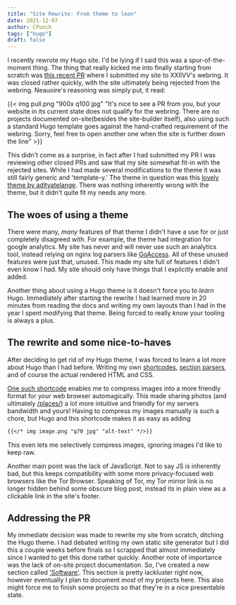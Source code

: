 ```yaml
---
title: "Site Rewrite: From theme to lean"
date: 2021-12-07
author: CPunch
tags: ["hugo"]
draft: false
---
```


I recently rewrote my Hugo site. I'd be lying if I said this was a spur-of-the-moment thing. The thing that really kicked me into finally starting from scratch was [this recent PR](https://github.com/XXIIVV/webring/pull/643) where I submitted my site to XXIIVV's webring. It was closed rather quickly, with the site ultimately being rejected from the webring. Neauoire's reasoning was simply put, it read:

{{< img pull.png "900x q100 jpg" "It's nice to see a PR from you, but your website in its current state does not qualify for the webring. There are no projects documented on-site(besides the site-builder itself), also using such a standard Hugo template goes against the hand-crafted requirement of the webring. Sorry, feel free to open another one when the site is further down the line" >}}

This didn't come as a surprise, in fact after I had submitted my PR I was reviewing other closed PRs and saw that my site somewhat fit-in with the rejected sites. While I had made several modifications to the theme it was still fairly generic and 'template-y.' The theme in question was this [lovely theme by adityatelange](https://github.com/adityatelange/hugo-PaperMod). There was nothing inherently wrong with the theme, but it didn't quite fit my needs any more.

## The woes of using a theme

There were many, *many* features of that theme I didn't have a use for or just completely disagreed with. For example, the theme had integration for google analytics. My site has never and will never use such an analytics tool, instead relying on nginx log parsers like [GoAccess](https://goaccess.io). All of these unused features were just that, unused. This made my site full of features I didn't even know I had. My site should only have things that I explicitly enable and added.

Another thing about using a Hugo theme is it doesn't force you to *learn* Hugo. Immediately after starting the rewrite I had learned more in 20 minutes from reading the docs and writing my own layouts than I had in the year I spent modifying that theme. Being forced to really *know* your tooling is always a plus.

## The rewrite and some nice-to-haves

After deciding to get rid of my Hugo theme, I was forced to learn a lot more about Hugo than I had before. Writing my own [shortcodes](https://git.openpunk.com/OpenPunk/openpunk/src/branch/main/layouts/shortcodes), [section parsers](https://git.openpunk.com/OpenPunk/openpunk/src/branch/main/layouts/section), and of course the actual rendered HTML and CSS.

[One such shortcode](https://git.openpunk.com/OpenPunk/openpunk/src/branch/main/layouts/shortcodes/img.html) enables me to compress images into a more friendly format for your web browser automagically. This made sharing photos (and ultimately [/places/](/places)) a lot more intuitive and friendly for my servers bandwidth and yours! Having to compress my images manually is such a chore, but Hugo and this shortcode makes it as easy as adding

```md
{{</* img image.png "q70 jpg" "alt-text" */>}}
```

This even lets me selectively compress images, ignoring images I'd like to keep raw.

Another main point was the lack of JavaScript. Not to say JS is inherently bad, but this keeps compatibility with some more privacy-focused web browsers like the Tor Browser. Speaking of Tor, my Tor mirror link is no longer hidden behind some obscure blog post, instead its in plain view as a clickable link in the site's footer.

## Addressing the PR

My immediate decision was made to rewrite my site from scratch, ditching the Hugo theme. I had debated writing my own static site generator but I did this a couple weeks before finals so I scrapped that almost immediately since I wanted to get this done rather quickly. Another note of importance was the lack of on-site project documentation. So, I've created a new section called ['Software'](/software). This section is pretty lackluster right now, however eventually I plan to document *most* of my projects here. This also might force me to finish some projects so that they're in a nice presentable state.